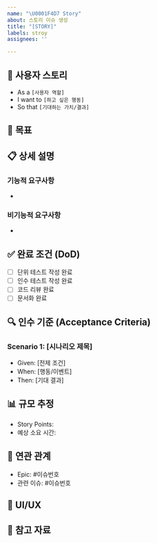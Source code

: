 ```yaml
---
name: "\U0001F4D7 Story"
about: 스토리 이슈 생성
title: "[STORY]"
labels: stroy
assignees: ''

---
```


## 📌 사용자 스토리
<!-- who, what, why 형식으로 작성해주세요 -->
- As a `[사용자 역할]`
- I want to `[하고 싶은 행동]`
- So that `[기대하는 가치/결과]`

## 🎯 목표
<!-- 이 스토리가 해결하고자 하는 구체적인 목표를 작성해주세요 -->

## 📋 상세 설명
<!-- 구현에 필요한 세부사항을 작성해주세요 -->
### 기능적 요구사항
- 

### 비기능적 요구사항
- 

## ✅ 완료 조건 (DoD)
<!-- 이 스토리가 완료되었다고 판단할 수 있는 조건들을 작성해주세요 -->
- [ ] 단위 테스트 작성 완료
- [ ] 인수 테스트 작성 완료
- [ ] 코드 리뷰 완료
- [ ] 문서화 완료

## 🔍 인수 기준 (Acceptance Criteria)
<!-- 구체적인 인수 기준을 시나리오 형태로 작성해주세요 -->
### Scenario 1: [시나리오 제목]
- Given: [전제 조건]
- When: [행동/이벤트]
- Then: [기대 결과]

## 📊 규모 추정
- Story Points: 
- 예상 소요 시간:

## 🔗 연관 관계
- Epic: #이슈번호
- 관련 이슈: #이슈번호

## 🎨 UI/UX
<!-- 디자인 관련 자료나 목업이 있다면 첨부해주세요 -->

## 📎 참고 자료
<!-- 관련 문서, API 문서, 기획서 등을 첨부해주세요 -->

